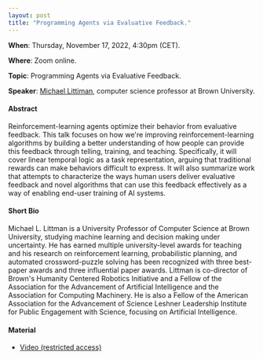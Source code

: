 ```yaml
---
layout: post 
title: "Programming Agents via Evaluative Feedback."
---
```


**When**:  Thursday, November 17, 2022, 4:30pm (CET).

**Where**: Zoom online.

**Topic**: Programming Agents via Evaluative Feedback.

**Speaker**: [Michael Littiman](https://www.littmania.com/), computer science professor at Brown University.

#### Abstract

Reinforcement-learning agents optimize their behavior from evaluative feedback. This talk focuses on how we're improving reinforcement-learning algorithms by building a better understanding of how people can provide this feedback through telling, training, and teaching. Specifically, it will cover linear temporal logic as a task representation, arguing that traditional rewards can make behaviors difficult to express. It will also summarize work that attempts to characterize the ways human users deliver evaluative feedback and novel algorithms that can use this feedback effectively as a way of enabling end-user training of AI systems.


#### Short Bio
Michael L. Littman is a University Professor of Computer Science at Brown University, studying machine learning and decision making under uncertainty. He has earned multiple university-level awards for teaching and his research on reinforcement learning, probabilistic planning, and automated crossword-puzzle solving has been recognized with three best-paper awards and three influential paper awards. Littman is co-director of Brown's Humanity Centered Robotics Initiative and a Fellow of the Association for the Advancement of Artificial Intelligence and the Association for Computing Machinery. He is also a Fellow of the American Association for the Advancement of Science Leshner Leadership Institute for Public Engagement with Science, focusing on Artificial Intelligence.

#### Material

- [Video (restricted access)](https://uniroma1.zoom.us/rec/share/8MzWboHZ8n8QwXS8xnryQAgqvA4nZeRvlYCMyoVyHy9UNr4Hml6xlhk3ljsjYU9n.8d_2qLt2Um7K_3lq)
